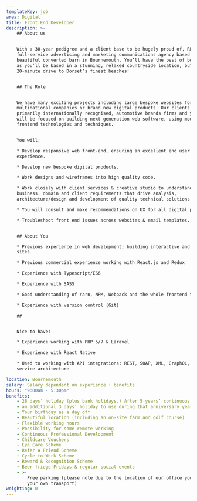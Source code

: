 ```yaml
---
templateKey: job
area: Digital
title: Front End Developer
description: >-
    ## About us


    With a 30-year pedigree and a client base to be hugely proud of, RLA is a
    full-service advertising and marketing communications agency based in a
    beautiful converted barn in Bournemouth. You’ll have the best of both worlds
    as you’ll be based in a stunning, relaxed countryside location, but be just a
    20-minute drive to Dorset’s finest beaches!


    ## The Role


    We have many exciting projects including large bespoke websites for
    multinational companies or brand new digital products. Our clients are
    primarily internationally recognised, automotive brands firms and your role
    will be focused on building next generation web software, using modern
    frontend technologies and techniques. 


    You will:

    * Develop responsive web front-end, ensuring an excellent end user
    experience. 

    * Develop new bespoke digital products.

    * Work designs and wireframes into high quality code.

    * Work closely with client services & creative studio to understand the
    business. domain and client requirements that drive analysis,
    architecture/design and development of quality technical solutions.

    * You will consult and make recommendations on UX for all digital product.

    * Troubleshoot front end issues across websites & email templates.


    ## About You

    * Previous experience in web development; building interactive and responsive
    sites

    * Previous commercial experience working with React.js and Redux 

    * Experience with Typescript/ES6

    * Experience with SASS

    * Good understanding of Yarn, NPM, Webpack and the whole frontend toolchain 

    * Experience with version control (Git) 

    ## 


    Nice to have:

    * Experience working with PHP 5/7 & Laravel

    * Experience with React Native

    * Used to working with API integrations: REST, SOAP, XML, GraphQL, Micro
    service architecture

location: Bournemouth
salary: Salary dependent on experience + benefits
hours: "9:00am - 5:30pm"
benefits:
    - 28 days’ holiday (plus bank holidays.) After 5 years’ continuous service
    - an additional 3 days’ holiday to use during that anniversary year
    - Your birthday as a day off
    - Beautiful location (including an on-site farm and golf course)
    - Flexible working hours
    - Possibility for some remote working
    - Continuous Professional Development
    - Childcare Vouchers
    - Eye Care Scheme
    - Refer A Friend Scheme
    - Cycle to Work Scheme
    - Reward & Recognition Scheme
    - Beer fridge Fridays & regular social events
    - >-
        Free parking (please note due to the location of our office you will need
        your own transport)
weighting: 0
---
```

